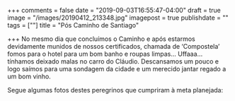 +++
comments = false
date = "2019-09-03T16:55:47-04:00"
draft = true
image = "/images/20190412_213348.jpg"
imagepost = true
publishdate = ""
tags = [""]
title = "Pós Caminho de Santiago"

+++
No mesmo dia que concluímos o Caminho e após estarmos devidamente munidos de nossos certificados, chamada de ‘Compostela’ fomos para o hotel para um bom banho e roupas limpas... Uffaaa... tínhamos deixado malas no carro do Cláudio. Descansamos um pouco e logo saímos para uma sondagem da cidade e um merecido jantar regado a um bom vinho.

Segue algumas fotos destes peregrinos que cumpriram à meta planejada: